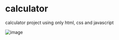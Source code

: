 # calculator
calculator project using only html, css and javascript

![image](https://github.com/user-attachments/assets/72661987-a3ff-40ad-ad5a-8938342d4aab)
